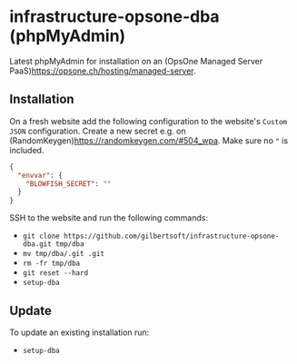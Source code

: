 # infrastructure-opsone-dba (phpMyAdmin)

Latest phpMyAdmin for installation on an (OpsOne Managed Server PaaS)<https://opsone.ch/hosting/managed-server>.

## Installation

On a fresh website add the following configuration to the website's
`Custom JSON` configuration. Create a new secret e.g. on
(RandomKeygen)<https://randomkeygen.com/#504_wpa>. Make sure no `"` is
included.

```json
{
  "envvar": {
    "BLOWFISH_SECRET": ""
  }
}
```

SSH to the website and run the following commands:

* `git clone https://github.com/gilbertsoft/infrastructure-opsone-dba.git tmp/dba`
* `mv tmp/dba/.git .git`
* `rm -fr tmp/dba`
* `git reset --hard`
* `setup-dba`

## Update

To update an existing installation run:

* `setup-dba`
